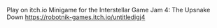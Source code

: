 Play on itch.io
Minigame for the Interstellar Game Jam 4: The Upsnake Down
https://robotnik-games.itch.io/untitledigj4
